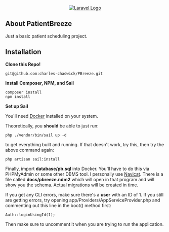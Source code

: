 <p align="center"><a href="https://github.com/charles-chadwick/PBreeze" target="_blank"><img src="https://avatars.githubusercontent.com/u/12351112?u=b14a224ecb363ff1c09b0f0c0d9e1aa54b989527&v=4" alt="Laravel Logo"></a></p>

## About PatientBreeze
Just a basic patient scheduling project. 

## Installation

**Clone this Repo!** 

    git@github.com:charles-chadwick/PBreeze.git

**Install Composer, NPM, and Sail**

    composer install
    npm install

**Set up Sail**

You'll need [Docker](https://www.docker.com/) installed on your system.  

Theoretically, you **should** be able to just run:

    php ./vendor/bin/sail up -d

to get everything built and running. If that doesn't work, try this, then try the above command again: 

    php artisan sail:install

Finally, import **database/pb.sql** into Docker. 
You'll have to do this via PHPMyAdmin or some other DBMS tool. I personally use [Navicat](https://www.navicat.com).
There is a file called **docs/pbreeze.ndm2** which will open in that program and will show you the schema. Actual
migrations will be created in time. 

If you get any CLI errors, make sure there's a **user** with an ID of 1. If you still are getting errors, try opening
app/Providers/AppServiceProvider.php and commenting out this line in the boot() method first:

    Auth::loginUsingId(1);

Then make sure to uncomment it when you are trying to run the application. 
